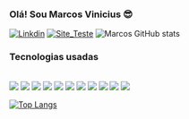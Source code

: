 
<h3><p>Olá! Sou Marcos Vinicius 😎 </p></h3>

<div style="display: inline_block">

[![Linkdin](https://img.shields.io/badge/LinkedIn-0077B5?style=for-the-badge&logo=linkedin&logoColor=white)](https://www.linkedin.com/in/marcos-vinicius-silva-oliveira/)
[![Site_Teste](https://img.shields.io/website-up-down-green-red/http/monip.org.svg)](http://nebulosa.tk/)
![Marcos GitHub stats](https://github-readme-stats.vercel.app/api?username=mvinicius21rj&show_icons=true&theme=cobalt)
</div>


<h3><p>Tecnologias usadas </p></h3>

<div style="background-image: url(https://static.vecteezy.com/ti/vetor-gratis/p1/2270806-fundo-tecnologia-azul-moderno-gr%C3%A1tis-vetor.jpg);"><br/>

<img src="https://img.shields.io/badge/HTML-239120?style=for-the-badge&logo=html5&logoColor=white" />
<img src="https://img.shields.io/badge/JavaScript-F7DF1E?style=for-the-badge&logo=javascript&logoColor=black" />
<img src="https://img.shields.io/badge/CSS-239120?&style=for-the-badge&logo=css3&logoColor=white" />
<img src="https://img.shields.io/badge/Node.js-43853D?style=for-the-badge&logo=node.js&logoColor=white" />
<img src="https://img.shields.io/badge/Material--UI-0081CB?style=for-the-badge&logo=material-ui&logoColor=white" />
<img src="https://img.shields.io/badge/AngularJS-E23237?style=for-the-badge&logo=angularjs&logoColor=white" />
<img src="https://img.shields.io/badge/Linux-FCC624?style=for-the-badge&logo=linux&logoColor=black" />
<img src="https://img.shields.io/badge/Bootstrap-563D7C?style=for-the-badge&logo=bootstrap&logoColor=white" />
<img src="https://img.shields.io/badge/React-20232A?style=for-the-badge&logo=react&logoColor=61DAFB" />
<img src="https://img.shields.io/badge/MongoDB-4EA94B?style=for-the-badge&logo=mongodb&logoColor=white" />
<img src="https://img.shields.io/badge/PostgreSQL-316192?style=for-the-badge&logo=postgresql&logoColor=white" />

[![Top Langs](https://github-readme-stats.vercel.app/api/top-langs/?username=mvinicius21rj&langs_count=8)](https://github.com/Mvinicius21rj)

</div>


